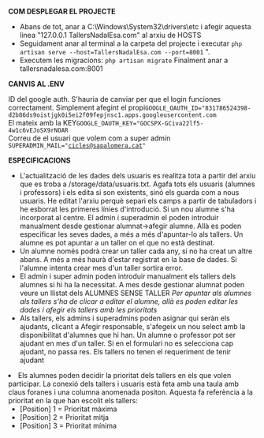 <strong>COM DESPLEGAR EL PROJECTE</strong>

-   Abans de tot, anar a C:\Windows\System32\drivers\etc i afegir aquesta linea "127.0.0.1 TallersNadalEsa.com" al arxiu de HOSTS
-   Seguidament anar al terminal a la carpeta del projecte i executar <code>php artisan serve --host=TallersNadalEsa.com --port=8001</code> ".
-   Executem les migracions: <code>php artisan migrate</code>
Finalment anar a tallersnadalesa.com:8001

<strong>CANVIS AL .ENV </strong>





ID del google auth. S'hauria de canviar per que el login funciones correctament. Simplement afegint el propi<code>GOOGLE_OAUTH_ID="831786524398-d2b86ds9oistjgk0i5ei2f09fepjnsc1.apps.googleusercontent.com</code><br>
El mateix amb la KEY<code>GOOGLE_OAUTH_KEY="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</code><br>
Correu de el usuari que volem com a super admin <code>SUPERADMIN_MAIL="cicles@sapalomera.cat"</code><br>

<strong>ESPECIFICACIONS</strong>
<ul>
<li> L'actualització de les dades dels usuaris es realitza tota a partir del arxiu que es troba a /storage/data/usuaris.txt. Agafa tots els usuaris (alumnes i professors) i els edita si son existents, sinó els guarda com a nous usuaris. He editat l'arxiu perquè separi els camps a partir de tabuladors i he esborrat les primeres línies d'introdució. Si un nou alumne s'ha incorporat al centre. El admin i superadmin el poden introduir manualment desde gestionar alumnat->afegir alumne. Allà es poden especificar les seves dades, a més a més d'apuntar-lo als tallers. Un alumne es pot apuntar a un taller on el que no està destinat.
</li>
<li> Un alumne només podrà crear un taller cada any, si no ha creat un altre abans. A més a més haurà d'estar registrat en la base de dades. Si l'alumne intenta crear mes d'un taller sortira error. 
</li>
<li>El admin i super admin poden introduir manualment els tallers dels alumnes si hi ha la necessitat. A mes desde gestionar alumnat poden veure un llistat dels ALUMNES SENSE TALLER <em>Per apuntar als alumnes als tallers s'ha de clicar a editar el alumne, allà es poden editar les dades i afegir els tallers amb les prioritats</em></li> 
<li>Als tallers, els admins i superadmins poden asignar qui seràn els ajudants, clicant a Afegir responsable, s'afegeix un nou select amb la disponibilitat d'alumnes que hi han. Un alumne o professor pot ser ajudant en mes d'un taller. Si en el formulari no es selecciona cap ajudant, no passa res. Els tallers no tenen el requeriment de tenir ajudant</li>
</ul>
<li>Els alumnes poden decidir la prioritat dels tallers en els que volen participar. La conexió dels tallers i usuaris està feta amb una taula amb claus foranes i una columna anomenada positon. Aquesta fa referència a la prioritat en la que han escolit els tallers: <ul><li>[Position] 1 = Prioritat màxima</li>
<li>[Position] 2 = Prioritat mitja</li>
<li>[Position] 3 = Prioritat mínima</li></ul></li>




